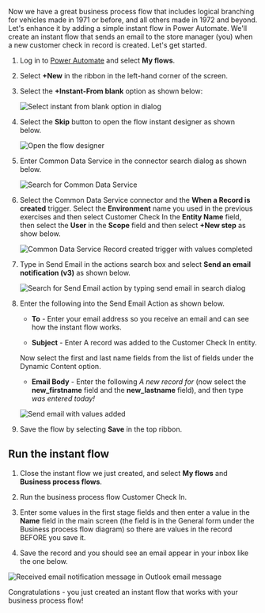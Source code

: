 Now we have a great business process flow that includes logical
branching for vehicles made in 1971 or before, and all others made in
1972 and beyond. Let's enhance it by adding a simple instant flow in
Power Automate. We'll create an instant flow that sends an email to
the store manager (you) when a new customer check in record is created.
Let's get started.

1. Log in to [Power Automate](https://preview.flow.microsoft.com/?azure-portal=true) and select **My flows**.

1. Select **+New** in the ribbon in the left-hand corner of the screen.

1. Select the **+Instant-From blank** option as shown below:

	![Select instant from blank option in dialog](../media/18-create-instant-flow-dialog.png)

1. Select the **Skip** button to open the flow instant designer as
shown below.

	![Open the flow designer](../media/19-select-skip-button-enter-flow-designer.png)

1. Enter Common Data Service in the connector search dialog as shown
below.

	![Search for Common Data Service](../media/20-search-common-data-service.png)

1. Select the Common Data Service connector and the **When a Record is created** 
trigger. Select the **Environment** name you used in the previous exercises and 
then select Customer Check In the **Entity Name** field, then select the **User** 
in the **Scope** field and then select **+New step** as show below.

	![Common Data Service Record created trigger with values completed](../media/21-fill-out-record-created-trigger.png)

1. Type in Send Email in the actions search box and select **Send an email notification (v3)** as shown below.

	![Search for Send Email action by typing send email in search dialog](../media/22-send-email-action.png)

1. Enter the following into the Send Email Action as shown below.

	-   **To** - Enter your email address so you receive an email and can see how the instant flow works.

	-   **Subject** - Enter A record was added to the Customer Check In entity.

	Now select the first and last name fields from the list of fields under the Dynamic Content option.

	-   **Email Body** - Enter the following *A new record for* (now select the **new_firstname** field and the **new_lastname** field), and then type *was entered today!* 

	![Send email with values added](../media/23-fill-out-send-email-action.png)

1. Save the flow by selecting **Save** in the top ribbon.

## Run the instant flow

1. Close the instant flow we just created, and select **My flows** and **Business process flows**.

1. Run the business process flow Customer Check In.  

1. Enter some values in the first stage fields and then enter a value in the
**Name** field in the main screen (the field is in the General form under
the Business process flow diagram) so there are values in the record
BEFORE you save it. 

1. Save the record and you should see an email appear in your inbox like the one below.

![Received email notification message in Outlook email message](../media/24-received-email-notification.png)

Congratulations - you just created an instant flow that works with your business process flow!
